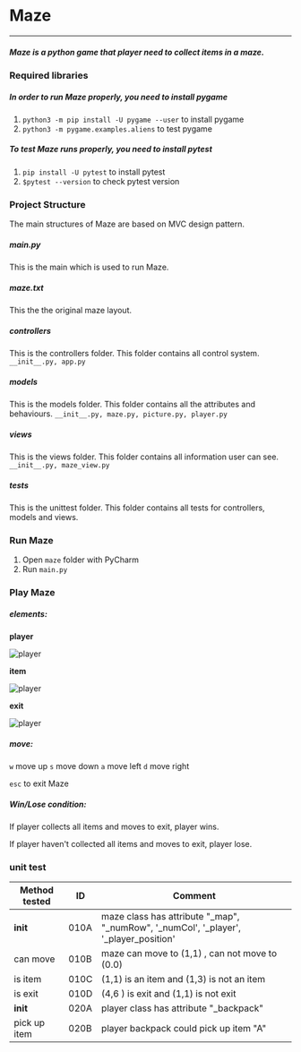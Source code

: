 # Maze
***
##### Maze is a python game that player need to collect items in a maze.


### Required libraries
##### In order to run Maze properly, you need to install pygame
1. ```python3 -m pip install -U pygame --user``` to install pygame
2. ```python3 -m pygame.examples.aliens``` to test pygame
##### To test Maze runs properly, you need to install pytest
1. ```pip install -U pytest``` to install pytest
2. ```$pytest --version``` to check pytest version



### Project Structure
The main structures of Maze are based on MVC design pattern.
##### main.py
This is the main which is used to run Maze.
##### maze.txt
This the the original maze layout.
##### controllers
This is the controllers folder. This folder contains all control system.
```__init__.py, app.py```
##### models
This is the models folder. This folder contains all the attributes and behaviours.
```__init__.py, maze.py, picture.py, player.py```
##### views
This is the views folder. This folder contains all information user can see.
```__init__.py, maze_view.py```
##### tests
This is the unittest folder. This folder contains all tests for controllers, models and views.



### Run Maze
1. Open `maze` folder with PyCharm
2. Run `main.py`



### Play Maze
##### elements:

**player**

![player](./maze/models/player.png)

**item**

![player](./maze/models/item.png)

**exit**

![player](./maze/models/exit.png)

##### move: 

`w` move up `s` move down `a` move left `d` move right

`esc` to exit Maze

##### Win/Lose condition:

If player collects all items and moves to exit, player wins.

If player haven't collected all items and moves to exit, player lose.



### unit test

|Method tested|ID|Comment|																			
|-------------|-----|--------------|	
|__init__|010A|maze class has attribute "_map", "_numRow", '_numCol', '_player', '_player_position'|
|can move|010B|maze can move to (1,1) , can not move to (0.0)|				
|is item|010C|(1,1) is an item and (1,3) is not an item|					
|is exit|010D|(4,6 ) is exit and (1,1) is not exit|
|__init__|020A|player class has attribute "_backpack"|					
|pick up item|020B|player backpack could pick up item "A"|
